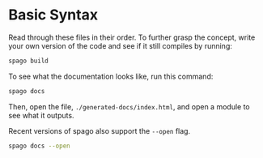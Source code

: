 # Basic Syntax

Read through these files in their order. To further grasp the concept, write your own version of the code and see if it still compiles by running:
```bash
spago build
```

To see what the documentation looks like, run this command:
```bash
spago docs
```
Then, open the file, `./generated-docs/index.html`, and open a module to see what it outputs.

Recent versions of spago also support the `--open` flag.
```bash
spago docs --open
```
